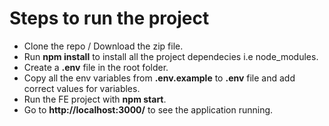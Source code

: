 # Steps to run the project
- Clone the repo / Download the zip file.
- Run **npm install** to install all the project dependecies i.e node_modules.
- Create a **.env** file in the root folder.
- Copy all the env variables from **.env.example** to **.env** file and add correct values for variables.
- Run the FE project with **npm start**.
- Go to **http://localhost:3000/** to see the application running.